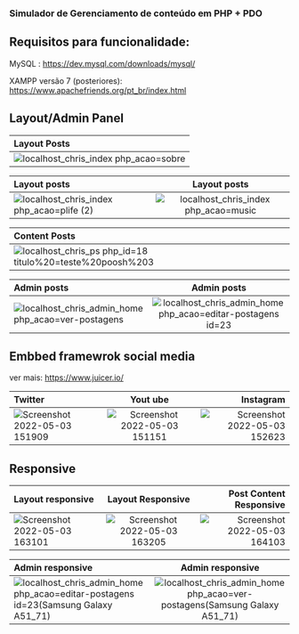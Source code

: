 <b><h3>Simulador de Gerenciamento de conteúdo em PHP + PDO</b></h3>

<b><h2>Requisitos para funcionalidade:</b></h2>

MySQL : https://dev.mysql.com/downloads/mysql/

XAMPP versão 7 (posteriores): https://www.apachefriends.org/pt_br/index.html 

<b><h2> Layout/Admin Panel </b></h2>

|Layout Posts|
| :---         |
![localhost_chris_index php_acao=sobre](https://user-images.githubusercontent.com/19206184/166523869-96a76a0c-aad9-4e9a-9267-e10cfded1bcb.png)    |

|   Layout posts |  Layout posts  |   
| :---         |     :---:      |   
| ![localhost_chris_index php_acao=plife (2)](https://user-images.githubusercontent.com/19206184/166523774-41e5e637-d47c-4b55-9bf7-1e9312a27fdd.png)    | ![localhost_chris_index php_acao=music](https://user-images.githubusercontent.com/19206184/166523866-eb59f9b3-7816-4d5e-b14c-f0e29655b10a.png)|     


|Content Posts|
| :---         |
![localhost_chris_ps php_id=18 titulo%20=teste%20poosh%203](https://user-images.githubusercontent.com/19206184/166524270-62e6c6b9-f163-4365-9424-82f2664b8c52.png)    |
             
|   Admin  posts |  Admin posts  |   
| :---         |     :---:      |   
| ![localhost_chris_admin_home php_acao=ver-postagens](https://user-images.githubusercontent.com/19206184/166528861-2252ad7f-8f52-4669-8263-654b3108d2b9.png)    | ![localhost_chris_admin_home php_acao=editar-postagens id=23](https://user-images.githubusercontent.com/19206184/166528976-8d5f7637-804f-435b-9129-6cf680e8e882.png)    

<b><h2> Embbed framewrok social media </b></h2>

ver mais: https://www.juicer.io/

| Twitter |  Yout ube  | Instagram|
| :--- |  :---:  |---:|
| ![Screenshot 2022-05-03 151909](https://user-images.githubusercontent.com/19206184/166534365-e1eb2003-89b8-4ff5-9ce8-ee6db622b510.png)| ![Screenshot 2022-05-03 151151](https://user-images.githubusercontent.com/19206184/166534842-22f94934-00ec-48b7-8cc8-6c4ec9c0fcf1.png) | ![Screenshot 2022-05-03 152623](https://user-images.githubusercontent.com/19206184/166535788-2c8e2510-3d45-48b7-af1d-e4e9d38520ec.png)


<b><h2> Responsive </b></h2>

| Layout responsive |  Layout Responsive  | Post Content Responsive|
| :--- |  :---:  |---:|
| ![Screenshot 2022-05-03 163101](https://user-images.githubusercontent.com/19206184/166552304-97ea6271-db9b-4e27-b7c0-6200649e159e.png) | ![Screenshot 2022-05-03 163205](https://user-images.githubusercontent.com/19206184/166552323-fb195b09-62c1-4057-82bf-42c810388a2b.png) | ![Screenshot 2022-05-03 164103](https://user-images.githubusercontent.com/19206184/166553555-38bbd643-577e-454c-acc0-f7a92b9497c0.png)


| Admin  responsive|  Admin  responsive  | 
| :--- |  :---:  |
|![localhost_chris_admin_home php_acao=editar-postagens id=23(Samsung Galaxy A51_71)](https://user-images.githubusercontent.com/19206184/166551230-d5a0f426-acab-4f86-8f42-b2a1c01bf4af.png) | ![localhost_chris_admin_home php_acao=ver-postagens(Samsung Galaxy A51_71)](https://user-images.githubusercontent.com/19206184/166551378-061f27ca-ae82-4953-9853-c08d46bb1830.png)




   






